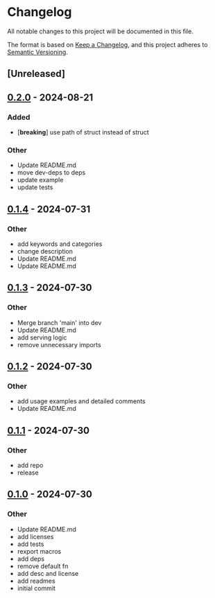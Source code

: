 # Changelog
All notable changes to this project will be documented in this file.

The format is based on [Keep a Changelog](https://keepachangelog.com/en/1.0.0/),
and this project adheres to [Semantic Versioning](https://semver.org/spec/v2.0.0.html).

## [Unreleased]

## [0.2.0](https://github.com/ratnaraj7/better-routes/compare/better-routes-v0.1.4...better-routes-v0.2.0) - 2024-08-21

### Added
- [**breaking**] use path of struct instead of struct

### Other
- Update README.md
- move dev-deps to deps
- update example
- update tests

## [0.1.4](https://github.com/ratnaraj7/better-routes/compare/better-routes-v0.1.3...better-routes-v0.1.4) - 2024-07-31

### Other
- add keywords and categories
- change description
- Update README.md
- Update README.md

## [0.1.3](https://github.com/ratnaraj7/better-routes/compare/better-routes-v0.1.2...better-routes-v0.1.3) - 2024-07-30

### Other
- Merge branch 'main' into dev
- Update README.md
- add serving logic
- remove unnecessary imports

## [0.1.2](https://github.com/ratnaraj7/better-routes/compare/better-routes-v0.1.1...better-routes-v0.1.2) - 2024-07-30

### Other
- add usage examples and detailed comments
- Update README.md

## [0.1.1](https://github.com/ratnaraj7/better-routes/compare/better-routes-v0.1.0...better-routes-v0.1.1) - 2024-07-30

### Other
- add repo
- release

## [0.1.0](https://github.com/ratnaraj7/better-routes/releases/tag/better-routes-v0.1.0) - 2024-07-30

### Other
- Update README.md
- add licenses
- add tests
- rexport macros
- add deps
- remove default fn
- add desc and license
- add readmes
- initial commit
